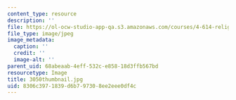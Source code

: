 ```yaml
---
content_type: resource
description: ''
file: https://ol-ocw-studio-app-qa.s3.amazonaws.com/courses/4-614-religious-architecture-and-islamic-cultures-fall-2002/8306c3971839d6b797308ee2eee0df4c_3050thumbnail.jpg
file_type: image/jpeg
image_metadata:
  caption: ''
  credit: ''
  image-alt: ''
parent_uid: 68abeaab-4eff-532c-e858-18d3ffb567bd
resourcetype: Image
title: 3050thumbnail.jpg
uid: 8306c397-1839-d6b7-9730-8ee2eee0df4c
---
```

